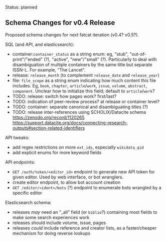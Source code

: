 
Status: planned

## Schema Changes for v0.4 Release

Proposed schema changes for next fatcat iteration (v0.4? v0.5?).

SQL (and API, and elasticsearch):

- container:`container_status` as a string enum: eg, "stub",
  "out-of-print"/"ended" (?), "active", "new"/"small" (?).  Particularly to
  deal with disambiguation of multiple containers by the same title but
  separate ISSN-L. For example, "The Lancet".
- release: `release_month` (to complement `release_date` and `release_year`)
- file: `file_scope` as a string enum indicating how much content this file
  includes. Eg, `book`, `chapter`, `article`/`work`, `issue`, `volume`,
  `abstract`, `component`. Unclear how to initialize this field; default to
  `article`/`work`?
- TODO: release: switch how pages work? first/last?
- TODO: indication of peer-review process? at release or container level?
- TODO: container: separate canonical and disambiguating titles (?)
- TODO: release inter-references using SCHOLIX/Datacite schema
    https://zenodo.org/record/1120265
    https://support.datacite.org/docs/connecting-research-outputs#section-related-identifiers

API tweaks:

- add regex restrictions on more `ext_ids`, especially `wikidata_qid`
- add explicit enums for more keyword fields

API endpoints:

- `GET /auth/token/<editor_id>` endpoint to generate new API token for given
  editor. Used by web interface, or bot wranglers.
- create editor endpoint, to allow bot account creation
- `GET /editor/<ident>/bots` (?) endpoint to enumerate bots wrangled by a
  specific editor

Elasticsearch schema:

- releases *may* need an "_all" field (or `biblio`?) containing most fields to
  make some search experiences work
- releases should include volume, issue, pages
- releases *could* include reference and creator lists, as a faster/cheaper
  mechanism for doing reverse lookups
